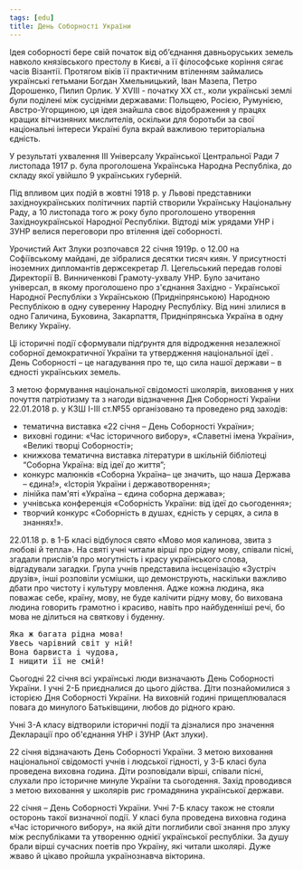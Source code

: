 ```yaml
---
tags: [edu]
title: День Соборності України
---
```


Ідея соборності бере свій початок від об’єднання давньоруських земель навколо князівського престолу в Києві, а її філософське коріння сягає часів Візантії. Протягом віків її практичним втіленням займались українські гетьмани Богдан Хмельницький, Іван Мазепа, Петро Дорошенко, Пилип Орлик. У ХVIIІ - початку ХХ ст., коли українські землі були поділені між сусідніми державами: Польщею, Росією, Румунією, Австро-Угорщиною, ця ідея знайшла своє відображення у працях кращих вітчизняних мислителів, оскільки для боротьби за свої національні інтереси Україні була вкрай важливою територіальна єдність.

У результаті ухвалення ІІІ Універсалу Української Центральної Ради 7 листопада 1917 р. була проголошена Українська Народна Республіка, до складу якої увійшло 9 українських губерній.

Під впливом цих подій в жовтні 1918 р. у Львові представники західноукраїнських політичних партій створили Українську Національну Раду, а 10 листопада того ж року було проголошено утворення Західноукраїнської Народної Республіки. Відтоді між урядами УНР і ЗУНР велися переговори про втілення ідеї соборності.

Урочистий Акт Злуки розпочався 22 січня 1919р. о 12.00 на Софіївському майдані, де зібралися десятки тисяч киян. У присутності іноземних дипломантів держсекретар Л. Цегельський передав голові Директорії В. Винниченкові Грамоту-ухвалу УНР. Було зачитано універсал, в якому проголошено про з'єднання Західно - Української Народної Республіки з Українською (Придніпрянською) Народною Республікою в одну суверенну Народну Республіку. Від нині злилися в одно Галичина, Буковина, Закарпаття, Придніпрянська Україна в одну Велику Україну.

Ці історичні події сформували підґрунтя для відродження незалежної соборної демократичної України та утвердження національної ідеї .
День Соборності – це нагадування про те, що сила нашої держави – в єдності українських земель.

З метою формування національної свідомості школярів, виховання у них почуття патріотизму та з нагоди відзначення Дня Соборності України 22.01.2018 р. у КЗШ І-ІІІ ст.№55 організовано та проведено ряд заходів:

- тематична виставка «22 січня – День Соборності України»;
- виховні години: «Час історичного вибору», «Славетні імена України», «Великі творці Соборності»;
- книжкова тематична виставка літератури в шкільній бібліотеці “Соборна Україна: від ідеї до життя”;
- конкурс малюнків «Соборна Україна– це значить, що наша Держава – єдина!», «Історія України і державотворення»;
- лінійка пам'яті «Україна – єдина соборна держава»;
- учнівська конференція «Соборність України: від ідеї до сьогодення»;
- творчий конкурс «Соборність в душах, єдність у серцях, а сила в знаннях!».

<youtube id="6_qrtjQqxGk"></youtube>

<slideshow id="72157691766563704"></slideshow>

22.01.18 р. в 1-Б класі відбулося свято «Мово моя калинова, звита з любові й тепла». На святі учні читали вірші про рідну мову, співали пісні, згадали прислів’я про могутність і красу українського слова, відгадували загадки. Група учнів представила інсценізацію «Зустріч друзів», інші розповіли усмішки, що демонструють, наскільки важливо дбати про чистоту і культуру мовлення. Адже кожна людина, яка поважає себе, країну, мову, не буде калічити рідну мову, бо вихована людина говорить грамотно і красиво, навіть про найбуденніші речі, бо мова не ділиться на святкову і буденну.

<pre>
Яка ж багата рідна мова!
Увесь чарівний світ у ній!
Вона барвиста і чудова,
І нищити її не смій!
</pre>

<slideshow id="72157668745980339"></slideshow>

Сьогодні 22 січня всі українські люди визначають День Соборності України.
І учні 2-Б приєдналися до цього дійства. Діти познайомилися з історією Дня Соборності України.
На виховній годині прищеплювалася повага до минулого Батьківщини, любов до рідного краю.

<slideshow id="72157692515097495"></slideshow>

Учні 3-А класу відтворили історичні події та дізналися про значення Декларації про об'єднання УНР і ЗУНР (Акт злуки).

<slideshow id="72157691150519021"></slideshow>

22 січня відзначають День Соборності України. З метою виховання національної свідомості учнів і людської гідності, у 3-Б класі була проведена виховна година. Діти розповідали вірші, співали пісні, слухали про історичне минуле України та сьогодення. Захід проводився з метою виховання у школярів рис громадянина української держави.

<slideshow id="72157662897362477"></slideshow>

22 січня – День Соборності України. Учні 7-Б класу також не стояли осторонь такої визначної події. У класі була проведена виховна година «Час історичного вибору», на якій діти поглибили свої знання про злуку між республіками та утворенню однієї української республіки. За душу брали вірші сучасних поетів про Україну, які читали школярі. Дуже жваво й цікаво пройшла українознавча вікторина.

<slideshow id="72157664938820638"></slideshow>
